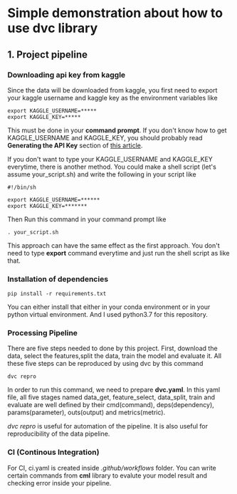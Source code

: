 # Simple demonstration about how to use dvc library
## 1. Project pipeline

### Downloading api key from kaggle

Since the data will be downloaded from kaggle, you first need to export your kaggle username and kaggle key as the environment variables like
```
export KAGGLE_USERNAME=*****
export KAGGLE_KEY=***** 
```
This must be done in your <b>command prompt</b>. 
If you don't know how to get KAGGLE_USERNAME and KAGGLE_KEY, you should probably read <b>Generating the API Key</b> section of [this article](https://insaid.medium.com/how-to-access-datasets-directly-from-kaggle-6a3552ea891c).

If you don't want to type your KAGGLE_USERNAME and KAGGLE_KEY everytime, there is another method. You could make a shell script (let's assume your_script.sh) and write the following in your script like
```
#!/bin/sh

export KAGGLE_USERNAME=******
export KAGGLE_KEY=*******
```

Then Run this command in your command prompt like
```
. your_script.sh
```

This approach can have the same effect as the first approach. You don't need to type **export** command everytime and just run the shell script as like that.

### Installation of dependencies
```
pip install -r requirements.txt
```
You can either install that either in your conda environment or in your python virtual environment. And I used python3.7 for this repository.

### Processing Pipeline

There are five steps needed to done by this project. First, download the data, select the features,split the data, train the model and evaluate it.
All these five steps can be reproduced by using dvc by this command
```
dvc repro
``` 

In order to run this command, we need to prepare <b>dvc.yaml</b>. In this yaml file, all five stages named data_get, feature_select, data_split, train and evaluate are well defined by their cmd(command), deps(dependency), params(parameter), outs(output) and metrics(metric).

*dvc repro* is useful for automation of the pipeline. It is also useful for reproducibility of the data pipeline.


### CI (Continous Integration)

For CI, ci.yaml is created inside *.github/workflows* folder. You can write certain commands from **cml** library to evalute your model result and checking error inside your pipeline.